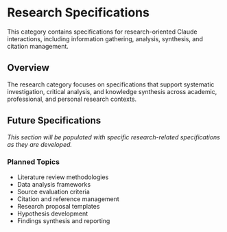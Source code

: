 # Research Specifications

This category contains specifications for research-oriented Claude interactions, including information gathering, analysis, synthesis, and citation management.

## Overview

The research category focuses on specifications that support systematic investigation, critical analysis, and knowledge synthesis across academic, professional, and personal research contexts.

## Future Specifications

*This section will be populated with specific research-related specifications as they are developed.*

### Planned Topics
- Literature review methodologies
- Data analysis frameworks
- Source evaluation criteria
- Citation and reference management
- Research proposal templates
- Hypothesis development
- Findings synthesis and reporting
